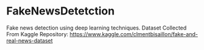# FakeNewsDetetction
Fake news detection using deep learning techniques. 
Dataset Collected From Kaggle Repository: https://www.kaggle.com/clmentbisaillon/fake-and-real-news-dataset
